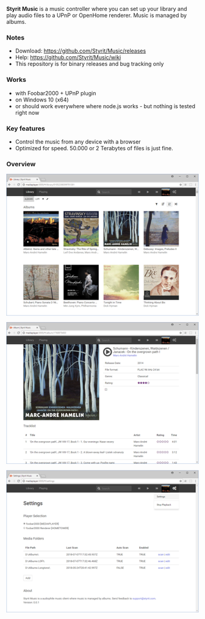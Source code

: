 **Styrit Music** is a music controller where you can set up your library and play audio files to a UPnP or OpenHome renderer. Music is managed by albums.

### Notes
 - Download: <https://github.com/Styrit/Music/releases>
 - Help: <https://github.com/Styrit/Music/wiki>
 - This repository is for binary releases and bug tracking only

### Works 
 - with Foobar2000 + UPnP plugin
 - on Windows 10 (x64)
 - or should work everywhere where node.js works - but nothing is tested right now


### Key features
 - Control the music from any device with a browser
 - Optimized for speed. 50.000 or 2 Terabytes of files is just fine.
 

### Overview

![](images/library.png)

![](images/album.png)

![](images/settings.png)
